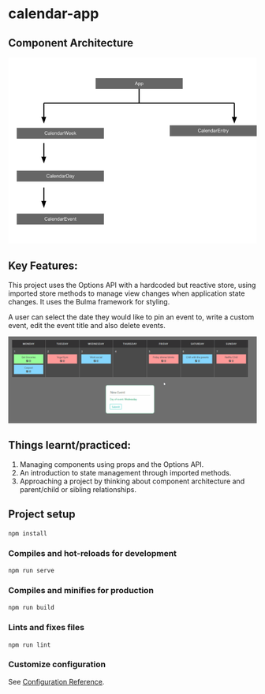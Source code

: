 # calendar-app

## Component Architecture

![component structure](./calendar-app-component-architecture.png)

## Key Features:

This project uses the Options API with a hardcoded but reactive store, using imported store methods to manage view changes when application state changes. It uses the Bulma framework for styling.

A user can select the date they would like to pin an event to, write a custom event, edit the event title and also delete events.

![app preview](./calendar.gif)

## Things learnt/practiced:

1. Managing components using props and the Options API.
2. An introduction to state management through imported methods.
3. Approaching a project by thinking about component architecture and parent/child or sibling relationships.


## Project setup
```
npm install
```

### Compiles and hot-reloads for development
```
npm run serve
```

### Compiles and minifies for production
```
npm run build
```

### Lints and fixes files
```
npm run lint
```

### Customize configuration
See [Configuration Reference](https://cli.vuejs.org/config/).
